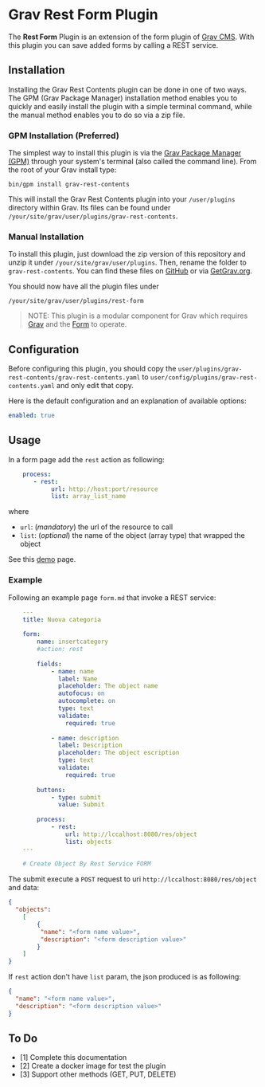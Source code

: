 # Grav Rest Form Plugin

The **Rest Form** Plugin is an extension of the form plugin of [Grav CMS](http://github.com/getgrav/grav).
With this plugin you can save added forms by calling a REST service.


## Installation

Installing the Grav Rest Contents plugin can be done in one of two ways. The GPM (Grav Package Manager) installation method enables you to quickly and easily install the plugin with a simple terminal command, while the manual method enables you to do so via a zip file.

### GPM Installation (Preferred)

The simplest way to install this plugin is via the [Grav Package Manager (GPM)](http://learn.getgrav.org/advanced/grav-gpm) through your system's terminal (also called the command line).  From the root of your Grav install type:

    bin/gpm install grav-rest-contents

This will install the Grav Rest Contents plugin into your `/user/plugins` directory within Grav. Its files can be found under `/your/site/grav/user/plugins/grav-rest-contents`.

### Manual Installation

To install this plugin, just download the zip version of this repository and unzip it under `/your/site/grav/user/plugins`. Then, rename the folder to `grav-rest-contents`. You can find these files on [GitHub](https://github.com/andrea-schiona/grav-plugin-grav-rest-contents) or via [GetGrav.org](http://getgrav.org/downloads/plugins#extras).

You should now have all the plugin files under

    /your/site/grav/user/plugins/rest-form
	
> NOTE: This plugin is a modular component for Grav which requires [Grav](http://github.com/getgrav/grav) and the [Form](https://github.com/getgrav/grav-plugin-form) to operate.

## Configuration

Before configuring this plugin, you should copy the `user/plugins/grav-rest-contents/grav-rest-contents.yaml` to `user/config/plugins/grav-rest-contents.yaml` and only edit that copy.

Here is the default configuration and an explanation of available options:

```yaml
enabled: true
```

## Usage

In a form page add the `rest` action as following:

```yaml
    process:
       - rest:
            url: http://host:port/resource
            list: array_list_name
```

where
- `url`: (_mandatory_) the url of the resource to call
- `list`: (_optional_) the name of the object (array type) that wrapped the object


See this [demo](http://gravtest.hostfree.pw/rest-form) page.

### Example

Following an example page `form.md` that invoke a REST service:

```yaml
    ---
    title: Nuova categoria
    
    form:
        name: insertcategory
        #action: rest
    
        fields:
            - name: name
              label: Name
              placeholder: The object name
              autofocus: on
              autocomplete: on
              type: text
              validate:
                required: true
    
            - name: description
              label: Description
              placeholder: The object escription
              type: text
              validate:
                required: true
    
        buttons:
            - type: submit
              value: Submit
    
        process:
            - rest:
                url: http://lccalhost:8080/res/object
                list: objects
    ---
    
    # Create Object By Rest Service FORM
```

The submit execute a `POST` request to uri `http://lccalhost:8080/res/object` and data:

```JSON
{ 
  "objects": 
	[
		{
		 "name": "<form name value>",
		 "description": "<form description value>"
		}
	]
}
```

If `rest` action don't have `list` param, the json produced is as following:

```JSON
{ 
  "name": "<form name value>",
  "description": "<form description value>"
}
```
 


## To Do

- [1] Complete this documentation
- [2] Create a docker image for test the plugin
- [3] Support other methods (GET, PUT, DELETE)


